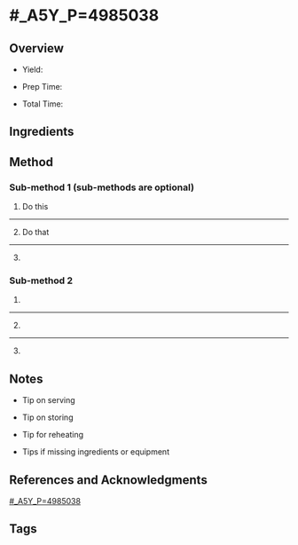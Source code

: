 # #_A5Y_P=4985038

## Overview

- Yield:

- Prep Time:

- Total Time:

## Ingredients



## Method

### Sub-method 1 (sub-methods are optional)

1. Do this
---
2. Do that
---
3.

### Sub-method 2

1.
---
2.
---
3.

## Notes

- Tip on serving

- Tip on storing

- Tip for reheating

- Tips if missing ingredients or equipment

## References and Acknowledgments

[#_A5Y_P=4985038](http://newleafwellness.biz/2015/08/17/31-freezer-prep-sessions-that-will-change-your-life/#_a5y_p=4985038)

## Tags


